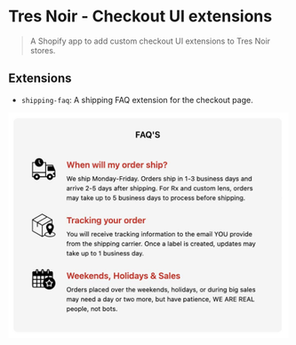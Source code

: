 # Tres Noir - Checkout UI extensions

> A Shopify app to add custom checkout UI extensions to Tres Noir stores.

## Extensions

- `shipping-faq`: A shipping FAQ extension for the checkout page.

<div align="center">
	<img src="./screenshots/shipping-faq-screenshot.jpg" alt="Shipping Faq - App Block" width="800">
</div>